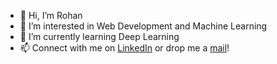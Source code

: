 - 👋 Hi, I’m Rohan
- 👀 I’m interested in Web Development and Machine Learning
- 🌱 I’m currently learning Deep Learning
- 📫 Connect with me on <a href="https://www.linkedin.com/in/rohan-sharma-323593202/" target="_blank">LinkedIn</a> or drop me a <a href="mailto:rohan843.dev@gmail.com?subject=Hey there, Rohan! 👋">mail</a>!
<!---
- 💞️ I’m looking to collaborate on ...
--->
<!---

rohan843/rohan843 is a ✨ special ✨ repository because its `README.md` (this file) appears on your GitHub profile.
You can click the Preview link to take a look at your changes.
--->
